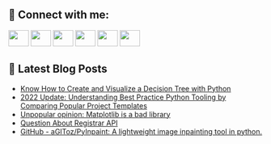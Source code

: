 ## 🔎 Connect with me:
[<img height="32" width="40" src="https://cdn.jsdelivr.net/npm/simple-icons@v5/icons/telegram.svg" />](https://t.me/bullbesh)
[<img height="32" width="40" src="https://cdn.jsdelivr.net/npm/simple-icons@v5/icons/vk.svg" />](https://vk.com/bullbesh)
[<img height="32" width="40" src="https://cdn.jsdelivr.net/npm/simple-icons@v5/icons/twitter.svg" />](https://twitter.com/bullbesh1)
[<img height="32" width="40" src="https://cdn.jsdelivr.net/npm/simple-icons@v5/icons/instagram.svg" />](https://www.instagram.com/bullbesh)
[<img height="32" width="40" src="https://cdn.jsdelivr.net/npm/simple-icons@v5/icons/reddit.svg" />](https://www.reddit.com/user/bullbesh)
[<img height="32" width="40" src="https://cdn.jsdelivr.net/npm/simple-icons@v5/icons/youtube.svg" />](https://www.youtube.com/channel/UCtfjRs6uzgq5mfm8S06WTcg)

## 📕 Latest Blog Posts
<!-- BLOG-POST-LIST:START -->
- [Know How to Create and Visualize a Decision Tree with Python](https://www.reddit.com/r/Python/comments/u8k0am/know_how_to_create_and_visualize_a_decision_tree/)
- [2022 Update: Understanding Best Practice Python Tooling by Comparing Popular Project Templates](https://www.reddit.com/r/Python/comments/u8jfcb/2022_update_understanding_best_practice_python/)
- [Unpopular opinion: Matplotlib is a bad library](https://www.reddit.com/r/Python/comments/u8j6fn/unpopular_opinion_matplotlib_is_a_bad_library/)
- [Question About Registrar API](https://www.reddit.com/r/Python/comments/u8ipnw/question_about_registrar_api/)
- [GitHub - aGIToz/PyInpaint: A lightweight image inpainting tool in python.](https://www.reddit.com/r/Python/comments/u8hao9/github_agitozpyinpaint_a_lightweight_image/)
<!-- BLOG-POST-LIST:END -->
